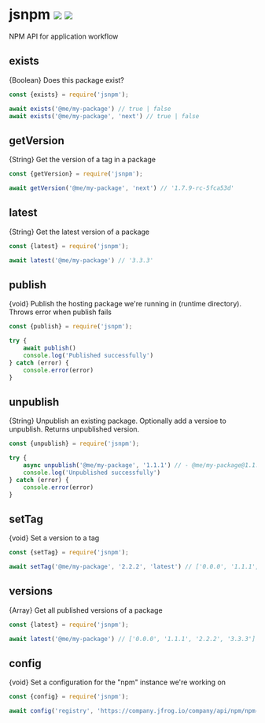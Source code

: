 # jsnpm [![](https://img.shields.io/npm/v/jsnpm.svg)](https://www.npmjs.com/package/jsnpm) [![](https://img.shields.io/badge/source--000000.svg?logo=github&style=social)](https://github.com/omrilotan/mono/tree/master/packages/jsnpm)

NPM API for application workflow

## exists
{Boolean} Does this package exist?
```js
const {exists} = require('jsnpm');

await exists('@me/my-package') // true | false
await exists('@me/my-package', 'next') // true | false
```

## getVersion
{String} Get the version of a tag in a package
```js
const {getVersion} = require('jsnpm');

await getVersion('@me/my-package', 'next') // '1.7.9-rc-5fca53d'
```

## latest
{String} Get the latest version of a package
```js
const {latest} = require('jsnpm');

await latest('@me/my-package') // '3.3.3'
```

## publish
{void} Publish the hosting package we're running in (runtime directory). Throws error when publish fails
```js
const {publish} = require('jsnpm');

try {
	await publish()
	console.log('Published successfully')
} catch (error) {
	console.error(error)
}
```

## unpublish
{String} Unpublish an existing package. Optionally add a versioe to unpublish. Returns unpublished version.
```js
const {unpublish} = require('jsnpm');

try {
	async unpublish('@me/my-package', '1.1.1') // - @me/my-package@1.1.1
	console.log('Unpublished successfully')
} catch (error) {
	console.error(error)
}
```

## setTag
{void} Set a version to a tag
```js
const {setTag} = require('jsnpm');

await setTag('@me/my-package', '2.2.2', 'latest') // ['0.0.0', '1.1.1', '2.2.2', '3.3.3']
```

## versions
{Array} Get all published versions of a package
```js
const {latest} = require('jsnpm');

await latest('@me/my-package') // ['0.0.0', '1.1.1', '2.2.2', '3.3.3']
```

## config
{void} Set a configuration for the "npm" instance we're working on
```js
const {config} = require('jsnpm');

await config('registry', 'https://company.jfrog.io/company/api/npm/npm-company/')
```

